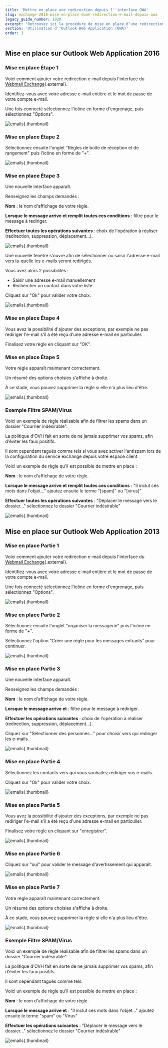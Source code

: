 ```yaml
---
title: 'Mettre en place une redirection depuis l''interface OWA'
slug: exchange-2016-mise-en-place-dune-redirection-e-mail-depuis-owa
legacy_guide_number: 1920
excerpt: 'Retrouvez ici la procedure de mise en place d’une redirection e-mail depuis OWA'
section: 'Utilisation d''Outlook Web Application (OWA)'
order: 3
---
```


## Mise en place sur Outlook Web Application 2016 

### Mise en place Étape 1
Voici comment ajouter votre redirection e-mail depuis l'interface du [Webmail Exchange](https://www.ovh.com/fr/mail/){.external}.

Identifiez-vous avec votre adresse e-mail entière et le mot de passe de votre compte e-mail.

Une fois connecté sélectionnez l'icône en forme d'engrenage, puis sélectionnez "Options".

![emails](images/2936.png){.thumbnail}

### Mise en place Étape 2
Sélectionnez ensuite l'onglet "Règles de boîte de réception et de rangement" puis l'icône en forme de "+".


![emails](images/2939.png){.thumbnail}

### Mise en place Étape 3
Une nouvelle interface apparaît.

Renseignez les champs demandés :

**Nom** :  le nom d'affichage de votre règle.

**Lorsque le message arrive et remplit toutes ces conditions** :  filtre pour le message à rediriger.

**Effectuer toutes les opérations suivantes** :  choix de l'opération à réaliser (redirection, suppression, déplacement...).


![emails](images/2940.png){.thumbnail}

Une nouvelle fenêtre s'ouvre afin de sélectionner ou saisir l'adresse e-mail vers la-quelle les e-mails seront redirigés.

Vous avez alors 2 possibilités :

- Saisir une adresse e-mail manuellement
- Rechercher un contact dans votre liste

Cliquez sur "Ok" pour valider votre choix.


![emails](images/2942.png){.thumbnail}

### Mise en place Étape 4
Vous avez la possibilité d'ajouter des exceptions, par exemple ne pas rediriger l'e-mail s'il a été reçu d'une adresse e-mail en particulier.

Finalisez votre règle en cliquant sur "OK".

### Mise en place Étape 5
Votre règle apparaît maintenant correctement.

Un résumé des options choisies s'affiche à droite.

À ce stade, vous pouvez supprimer la règle si elle n'a plus lieu d'être.

![emails](images/2944.png){.thumbnail}

### Exemple Filtre SPAM/Virus

Voici un exemple de règle réalisable afin de filtrer les spams dans un dossier "Courrier indésirable".

La politique d'OVH fait en sorte de ne jamais supprimer vos spams, afin d'éviter les faux positifs.

Il sont cependant tagués comme tels si vous avez activer l'antispam lors de la configuration du service exchange depuis votre espace client.

Voici un exemple de règle qu'il est possible de mettre en place :

**Nom** :  le nom d'affichage de votre règle.

**Lorsque le message arrive et remplit toutes ces conditions** :  "Il inclut ces mots dans l'objet..." ajoutez ensuite le terme "[spam]" ou "[virus]"

**Effectuer toutes les opérations suivantes** :  "Déplacer le message vers le dossier..." sélectionnez le dossier "Courrier indésirable"

![emails](images/2945.png){.thumbnail}

## Mise en place sur Outlook Web Application 2013

### Mise en place Partie 1
Voici comment ajouter votre redirection e-mail depuis l'interface du [Webmail Exchange](https://ex.mail.ovh.net/owa/){.external}.

Identifiez-vous avec votre adresse e-mail entière et le mot de passe de votre compte e-mail.

Une fois connecté sélectionnez l'icône en forme d'engrenage, puis sélectionnez "Options".

![emails](images/1379.png){.thumbnail}

### Mise en place Partie 2
Sélectionnez ensuite l'onglet "organiser la messagerie" puis l'icône en forme de "+".

Sélectionnez l'option "Créer une règle pour les messages entrants" pour continuer.

![emails](images/1380.png){.thumbnail}

### Mise en place Partie 3
Une nouvelle interface apparaît.

Renseignez les champs demandés :

**Nom** :  le nom d'affichage de votre règle.

**Lorsque le message arrive et** :  filtre pour le message à rediriger.

**Effectuer les opérations suivantes** :  choix de l'opération à réaliser (redirection, suppression, déplacement...).

Cliquez sur "Sélectionner des personnes..." pour choisir vers qui rediriger les e-mails.


![emails](images/1381.png){.thumbnail}

### Mise en place Partie 4
Sélectionnez les contacts vers qui vous souhaitez rediriger vos e-mails.

Cliquez sur "Ok" pour valider votre choix.

![emails](images/1382.png){.thumbnail}

### Mise en place Partie 5
Vous avez la possibilité d'ajouter des exceptions, par exemple ne pas rediriger l'e-mail s'il a été reçu d'une adresse e-mail en particulier.

Finalisez votre règle en cliquant sur "enregistrer".

![emails](images/1383.png){.thumbnail}

### Mise en place Partie 6
Cliquez sur "oui" pour valider le message d'avertissement qui apparaît.

![emails](images/1384.png){.thumbnail}

### Mise en place Partie 7
Votre règle apparaît maintenant correctement.

Un résumé des options choisies s'affiche à droite.

À ce stade, vous pouvez supprimer la règle si elle n'a plus lieu d'être.

![emails](images/1385.png){.thumbnail}

### Exemple Filtre SPAM/Virus

Voici un exemple de règle réalisable afin de filtrer les spams dans un dossier "Courrier indésirable".

La politique d'OVH fait en sorte de ne jamais supprimer vos spams, afin d'éviter les faux positifs.

Il sont cependant tagués comme tels.

Voici un exemple de règle qu'il est possible de mettre en place :

**Nom** :  le nom d'affichage de votre règle.

**Lorsque le message arrive et** :  "Il inclut ces mots dans l'objet..." ajoutez ensuite le terme "spam" ou "Virus"

**Effectuer les opérations suivantes** :  "Déplacer le message vers le dossier..." sélectionnez le dossier "Courrier indésirable"

![emails](images/1386.png){.thumbnail}